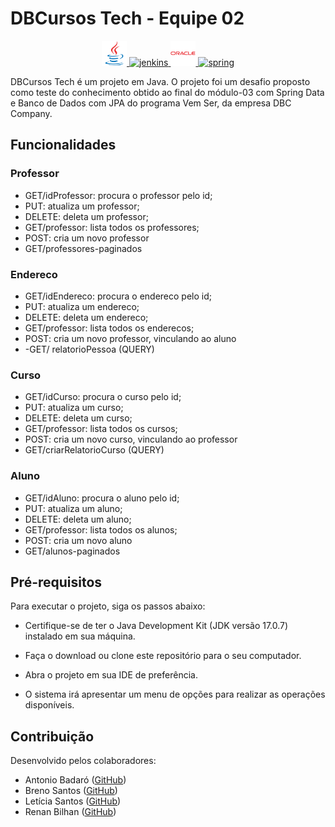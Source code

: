 # DBCursos Tech - Equipe 02

<p align="center"> <a href="https://www.java.com" target="_blank" rel="noreferrer"> <img src="https://raw.githubusercontent.com/devicons/devicon/master/icons/java/java-original.svg" alt="java" width="40" height="40"/> </a> <a href="https://www.jenkins.io" target="_blank" rel="noreferrer"> <img src="https://www.vectorlogo.zone/logos/jenkins/jenkins-icon.svg" alt="jenkins" width="40" height="40"/> </a> <a href="https://www.oracle.com/" target="_blank" rel="noreferrer"> <img src="https://raw.githubusercontent.com/devicons/devicon/master/icons/oracle/oracle-original.svg" alt="oracle" width="40" height="40"/> </a> <a href="https://spring.io/" target="_blank" rel="noreferrer"> <img src="https://www.vectorlogo.zone/logos/springio/springio-icon.svg" alt="spring" width="40" height="40"/> </a> </p>

DBCursos Tech é um projeto em Java. O projeto foi um desafio proposto como teste do conhecimento obtido ao final do módulo-03 com Spring Data e Banco de Dados com JPA do programa Vem Ser, da empresa DBC Company.


## Funcionalidades

### Professor
- GET/idProfessor: procura o professor pelo id;
- PUT: atualiza um professor;
- DELETE: deleta um professor;
- GET/professor: lista todos os professores;
- POST: cria um novo professor
- GET/professores-paginados

### Endereco
- GET/idEndereco: procura o endereco pelo id;
- PUT: atualiza um endereco;
- DELETE: deleta um endereco;
- GET/professor: lista todos os enderecos;
- POST: cria um novo professor, vinculando ao aluno
- -GET/ relatorioPessoa (QUERY)

### Curso
- GET/idCurso: procura o curso pelo id;
- PUT: atualiza um curso;
- DELETE: deleta um curso;
- GET/professor: lista todos os cursos;
- POST: cria um novo curso, vinculando ao professor
- GET/criarRelatorioCurso (QUERY)

### Aluno
- GET/idAluno: procura o aluno pelo id;
- PUT: atualiza um aluno;
- DELETE: deleta um aluno;
- GET/professor: lista todos os alunos;
- POST: cria um novo aluno
- GET/alunos-paginados

## Pré-requisitos
Para executar o projeto, siga os passos abaixo:

- Certifique-se de ter o Java Development Kit (JDK versão 17.0.7) instalado em sua máquina.

- Faça o download ou clone este repositório para o seu computador.

- Abra o projeto em sua IDE de preferência.

- O sistema irá apresentar um menu de opções para realizar as operações disponíveis.

## Contribuição
Desenvolvido pelos colaboradores:
- Antonio Badaró ([GitHub](https://github.com/antoniobadaro))
- Breno Santos ([GitHub](https://github.com/breno-ms))
- Letícia Santos ([GitHub](https://github.com/leticiasantosgonc))
- Renan Bilhan ([GitHub](https://github.com/RenanBilhan))
